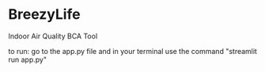 # BreezyLife

Indoor Air Quality BCA Tool

to run:
go to the app.py file and in your terminal use the command "streamlit run app.py"
